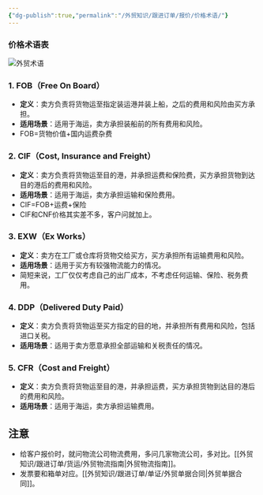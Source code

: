 ```yaml
---
{"dg-publish":true,"permalink":"/外贸知识/跟进订单/报价/价格术语/"}
---
```


### 价格术语表

![外贸术语](https://i.postimg.cc/pdnMgc31/image.jpg)

### 1. FOB（Free On Board）

- **定义**：卖方负责将货物运至指定装运港并装上船，之后的费用和风险由买方承担。
- **适用场景**：适用于海运，卖方承担装船前的所有费用和风险。
- FOB=货物价值+国内运费杂费

### 2. CIF（Cost, Insurance and Freight）

- **定义**：卖方负责将货物运至目的港，并承担运费和保险费，买方承担货物到达目的港后的费用和风险。
- **适用场景**：适用于海运，卖方承担运输和保险费用。
- CIF=FOB+运费+保险
- CIF和CNF价格其实差不多，客户问就加上。

### 3. EXW（Ex Works）
- **定义**：卖方在工厂或仓库将货物交给买方，买方承担所有运输费用和风险。
- **适用场景**：适用于买方有较强物流能力的情况。
- 简短来说，工厂仅仅考虑自己的出厂成本，不考虑任何运输、保险、税务费用。

### 4. DDP（Delivered Duty Paid）
- **定义**：卖方负责将货物运至买方指定的目的地，并承担所有费用和风险，包括进口关税。
- **适用场景**：适用于卖方愿意承担全部运输和关税责任的情况。

### 5. CFR（Cost and Freight）
- **定义**：卖方负责将货物运至目的港，并承担运费，买方承担货物到达目的港后的费用和风险。
- **适用场景**：适用于海运，卖方承担运输费用。

## 注意

- 给客户报价时，就问物流公司物流费用，多问几家物流公司，多对比。[[外贸知识/跟进订单/货运/外贸物流指南\|外贸物流指南]]。
- 发票要和箱单对应。[[外贸知识/跟进订单/单证/外贸单据合同\|外贸单据合同]]。